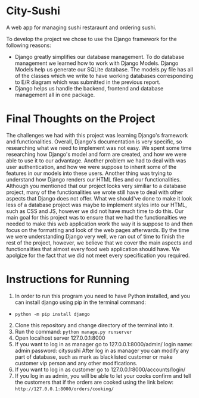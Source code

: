 # City-Sushi
A web app for managing sushi restaraunt and ordering sushi. 

To develop the project we chose to use the Django framework for the following reasons:
- Django greatly simplifies our database management. To do database management we learned how to work with Django Models. Django Models help us generate our SQLite database. The models.py file has all of the classes which we write to have working databases corresponding to E/R diagram which was submitted in the previous report.
- Django helps us handle the backend, frontend and database management all in one package.

# Final Thoughts on the Project
The challenges we had with this project was learning Django's framework and functionalities. Overall, Django's documentation is very specific, so researching what we need to implement was not easy. We spent some time researching how Django's model and form are created, and how we were able to use it to our advantage. Another problem we had to deal with was user authentication, and how we were suppose to inherit some of the features in our models into these users. Another thing was trying to understand how Django renders our HTML files and our functionalities. Although you mentioned that our project looks very similiar to a database project, many of the functionalities we wrote still have to deal with other aspects that Django does not offer. What we should've done to make it look less of a database project was maybe to implement styles into our HTML, such as CSS and JS, however we did not have much time to do this. Our main goal for this project was to ensure that we had the functionalties we needed to make this web application work the way it is suppose to and then focus on the formatting and look of the web pages afterwards. By the time we were understanding Django very well, we ran out of time to finish the rest of the project, however, we believe that we cover the main aspects and functionalities that almost every food web application should have. We apolgize for the fact that we did not meet every specification you required.

# Instructions for Running
1) In order to run this program you need to have Python installed, and you can install django using pip in the terminal command:
  - `python -m pip install django`
2) Clone this repository and change directory of the terminal into it. 
3) Run the command: `python manage.py runserver`
4) Open localhost server 127.0.0.1:8000
5) If you want to log in as manager go to 127.0.0.1:8000/admin/
    login name: admin
    password: citysushi
   After log in as manager you can modify any part of database, such as mark as blacklisted customer or make customer vip person and any other modifications.
6) If you want to log in as customer go to 127.0.0.1:8000/accounts/login/
7) If you log in as admin, you will be able to let your cooks confirm and tell the customers that if the orders are cooked using the link below:     
    `http://127.0.0.1:8000/orders/cooking/`

